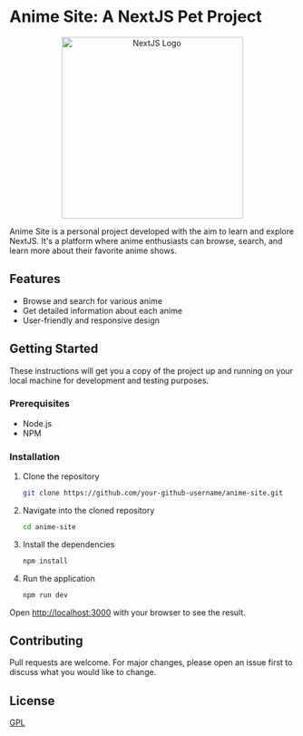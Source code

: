 # Anime Site: A NextJS Pet Project 

<p align="center">
  <img src="https://upload.wikimedia.org/wikipedia/commons/8/8e/Nextjs-logo.svg" width="320" alt="NextJS Logo" />
</p>

Anime Site is a personal project developed with the aim to learn and explore NextJS. It's a platform where anime enthusiasts can browse, search, and learn more about their favorite anime shows.

## Features

* Browse and search for various anime
* Get detailed information about each anime
* User-friendly and responsive design

## Getting Started

These instructions will get you a copy of the project up and running on your local machine for development and testing purposes.

### Prerequisites

- Node.js
- NPM

### Installation 

1. Clone the repository
   ```bash
   git clone https://github.com/your-github-username/anime-site.git
   ```
2. Navigate into the cloned repository
   ```bash
   cd anime-site
   ```
3. Install the dependencies
   ```bash
   npm install
   ```
4. Run the application
   ```bash
   npm run dev
   ```

Open [http://localhost:3000](http://localhost:3000) with your browser to see the result.

## Contributing

Pull requests are welcome. For major changes, please open an issue first to discuss what you would like to change.

## License

[GPL](https://choosealicense.com/licenses/gpl-3.0/)
